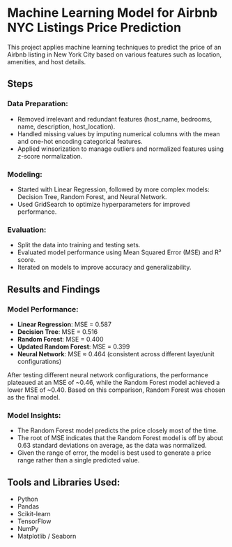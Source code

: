 # Machine Learning Model for Airbnb NYC Listings Price Prediction

This project applies machine learning techniques to predict the price of an Airbnb listing in New York City based on various features such as location, amenities, and host details.

## Steps

### Data Preparation:
- Removed irrelevant and redundant features (host_name, bedrooms, name, description, host_location).
- Handled missing values by imputing numerical columns with the mean and one-hot encoding categorical features.
- Applied winsorization to manage outliers and normalized features using z-score normalization.

### Modeling:
- Started with Linear Regression, followed by more complex models: Decision Tree, Random Forest, and Neural Network.
- Used GridSearch to optimize hyperparameters for improved performance.

### Evaluation:
- Split the data into training and testing sets.
- Evaluated model performance using Mean Squared Error (MSE) and R² score.
- Iterated on models to improve accuracy and generalizability.

## Results and Findings

### Model Performance:
- **Linear Regression**: MSE = 0.587
- **Decision Tree**: MSE = 0.516
- **Random Forest**: MSE = 0.400
- **Updated Random Forest**: MSE = 0.399
- **Neural Network**: MSE ≈ 0.464 (consistent across different layer/unit configurations)

After testing different neural network configurations, the performance plateaued at an MSE of ~0.46, while the Random Forest model achieved a lower MSE of ~0.40. Based on this comparison, Random Forest was chosen as the final model.

### Model Insights:
- The Random Forest model predicts the price closely most of the time.
- The root of MSE indicates that the Random Forest model is off by about 0.63 standard deviations on average, as the data was normalized.
- Given the range of error, the model is best used to generate a price range rather than a single predicted value.

## Tools and Libraries Used:
- Python
- Pandas
- Scikit-learn
- TensorFlow
- NumPy
- Matplotlib / Seaborn
